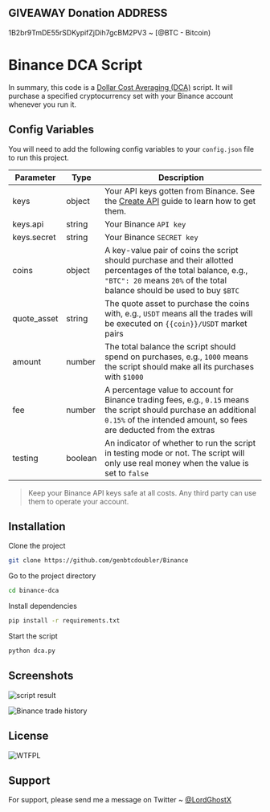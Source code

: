 ## GIVEAWAY Donation ADDRESS

1B2br9TmDE55rSDKypifZjDih7gcBM2PV3 ~ [@BTC - Bitcoin)

# Binance DCA Script

In summary, this code is a [Dollar Cost Averaging (DCA)](https://www.investopedia.com/terms/d/dollarcostaveraging.asp) script. It will purchase a specified cryptocurrency set with your Binance account whenever you run it.

## Config Variables

You will need to add the following config variables to your `config.json` file to run this project.

| Parameter | Type | Description |
| - | - | - |
| keys | object | Your API keys gotten from Binance. See the [Create API](https://www.binance.com/en/support/faq/360002502072) guide to learn how to get them. |
| keys.api | string | Your Binance `API key` |
| keys.secret | string | Your Binance `SECRET key` |
| coins | object | A key-value pair of coins the script should purchase and their allotted percentages of the total balance, e.g., `"BTC": 20` means `20%` of the total balance should be used to buy `$BTC` |
| quote_asset | string | The quote asset to purchase the coins with, e.g., `USDT` means all the trades will be executed on `{{coin}}/USDT` market pairs |
| amount | number | The total balance the script should spend on purchases, e.g., `1000` means the script should make all its purchases with `$1000` |
| fee | number | A percentage value to account for Binance trading fees, e.g., `0.15` means the script should purchase an additional `0.15%` of the intended amount, so fees are deducted from the extras |
| testing | boolean | An indicator of whether to run the script in testing mode or not. The script will only use real money when the value is set to `false` |

> Keep your Binance API keys safe at all costs. Any third party can use them to operate your account.

## Installation

Clone the project

```bash
git clone https://github.com/genbtcdoubler/Binance
```

Go to the project directory

```bash
cd binance-dca
```

Install dependencies

```bash
pip install -r requirements.txt
```

Start the script

```bash
python dca.py
```

## Screenshots

![script result](screenshots/script-result.png)

![Binance trade history](screenshots/trade-history.png)

## License

![WTFPL](http://www.wtfpl.net/wp-content/uploads/2012/12/wtfpl-badge-1.png)

## Support

For support, please send me a message on Twitter ~ [@LordGhostX](https://twitter.com/LordGhostX)
